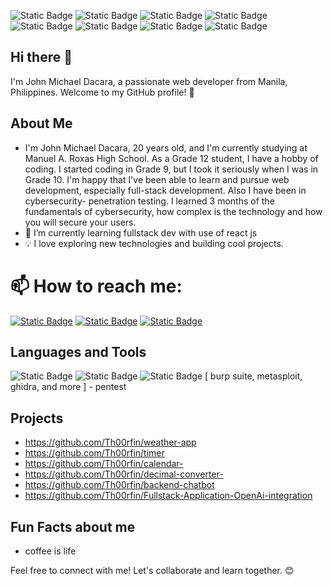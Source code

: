 ![Static Badge](https://img.shields.io/badge/mern_stack-green?logo=mern) ![Static Badge](https://img.shields.io/badge/typescript-gray?logo=typescript)
![Static Badge](https://img.shields.io/badge/javascript-yellow?logo=javascript)
![Static Badge](https://img.shields.io/badge/reactjs-white?logo=react)
![Static Badge](https://img.shields.io/badge/firebase-red?logo=firebase-red)
![Static Badge](https://img.shields.io/badge/tailwind-%23a3b3a4?logo=tailwindcss&labelColor=black)
![Static Badge](https://img.shields.io/badge/figma-rgb(221%20214%20254)?logo=figma&labelColor=black)
![Static Badge](https://img.shields.io/badge/linux-rgb(250%20250%20249)?logo=linux&labelColor=white)





## Hi there 👋
I'm John Michael Dacara, a passionate web developer from Manila, Philippines. Welcome to my GitHub profile! 🚀


## About Me
- I'm John Michael Dacara, 20 years old, and I'm currently studying at Manuel A. Roxas High School. As a Grade 12 student, I have a hobby of coding. I started coding in Grade 9, but I took it seriously when I was in Grade 10. I'm happy that I've been able to learn and pursue web development, especially full-stack development. Also I have been in cybersecurity- penetration testing. I learned 3 months of the fundamentals of cybersecurity, how complex is the technology and how you will secure your users.
- 🌱 I’m currently learning fullstack dev with use of react js
- 💡 I love exploring new technologies and building cool projects.
# 📫 How to reach me:
[![Static Badge](https://img.shields.io/badge/facebook-blue?logo=facebook)](https://www.facebook.com/johnmichael.dacara.3)
[![Static Badge](https://img.shields.io/badge/instagram-pink?logo=instagram)](https://www.instagram.com/curvooo0ss/)
[![Static Badge](https://img.shields.io/badge/github-black?logo=github)](https://github.com/Th00rfin/Th00rfin)

## Languages and Tools
![Static Badge](https://img.shields.io/badge/typescript-gray?logo=typescript)
![Static Badge](https://img.shields.io/badge/javascript-yellow?logo=javascript)
![Static Badge](https://img.shields.io/badge/reactjs-white?logo=react)
[ burp suite, metasploit, ghidra, and more ] - pentest

## Projects
- https://github.com/Th00rfin/weather-app
- https://github.com/Th00rfin/timer
- https://github.com/Th00rfin/calendar-
- https://github.com/Th00rfin/decimal-converter-
- https://github.com/Th00rfin/backend-chatbot
- https://github.com/Th00rfin/Fullstack-Application-OpenAi-integration


## Fun Facts about me
- coffee is life
  



Feel free to connect with me! Let's collaborate and learn together. 😊

<!--
**Th00rfin/Th00rfin** is a ✨ _special_ ✨ repository because its `README.md` (this file) appears on your GitHub profile.

Here are some ideas to get you started:

- 🔭 I’m currently working on ...
- 🌱 I’m currently learning ...
- 👯 I’m looking to collaborate on ...
- 🤔 I’m looking for help with ...
- 💬 Ask me about ...
- 📫 How to reach me: ...
- 😄 Pronouns: ...
- ⚡ Fun fact: ...
-->
